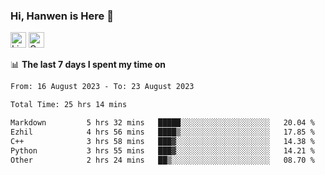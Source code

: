 ### Hi, Hanwen is Here 👋
<p>
	<a href="https://www.linkedin.com/in/liu-hanwen/"><img src="https://img.shields.io/badge/@hanwen-0A66C2?style=flat&logo=LinkedIn&logoColor=white" alt="Linkedin"  height="25px"/></a> 
	<a href="https://scholar.google.com/citations?user=HDF0su0AAAAJ"><img src="https://img.shields.io/badge/scholar-4385FE.svg?&style=plastic&logo=google-scholar&logoColor=white" alt="Google Scholar" height="25px"> </a>
</p>

📊 **The last 7 days I spent my time on** 
<!--START_SECTION:waka-->

```txt
From: 16 August 2023 - To: 23 August 2023

Total Time: 25 hrs 14 mins

Markdown         5 hrs 32 mins   █████░░░░░░░░░░░░░░░░░░░░   20.04 %
Ezhil            4 hrs 56 mins   ████▒░░░░░░░░░░░░░░░░░░░░   17.85 %
C++              3 hrs 58 mins   ███▓░░░░░░░░░░░░░░░░░░░░░   14.38 %
Python           3 hrs 55 mins   ███▓░░░░░░░░░░░░░░░░░░░░░   14.21 %
Other            2 hrs 24 mins   ██▒░░░░░░░░░░░░░░░░░░░░░░   08.70 %
```

<!--END_SECTION:waka-->


<!--
**david990917/david990917** is a ✨ _special_ ✨ repository because its `README.md` (this file) appears on your GitHub profile.

Here are some ideas to get you started:

- 🔭 I’m currently working on ...
- 🌱 I’m currently learning ...
- 👯 I’m looking to collaborate on ...
- 🤔 I’m looking for help with ...
- 💬 Ask me about ...
- 📫 How to reach me: ...
- 😄 Pronouns: ...
- ⚡ Fun fact: ...
-->
